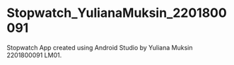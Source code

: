 # Stopwatch_YulianaMuksin_2201800091

Stopwatch App created using Android Studio by Yuliana Muksin 2201800091 LM01.
